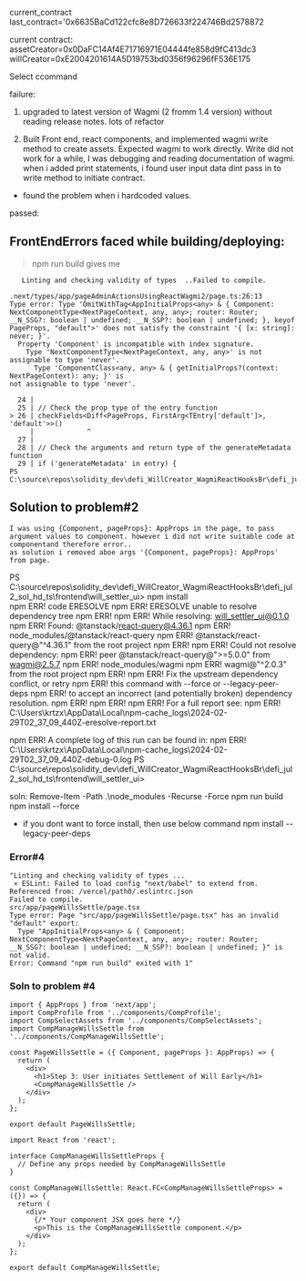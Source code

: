 current_contract
last_contract='0x6635BaCd122cfc8e8D726633f224746Bd2578872

current contract:
assetCreator=0x0DaFC14Af4E71716971E04444fe858d9fC413dc3
willCreator=0xE2004201614A5D19753bd0356f96296fF536E175

Select ccommand

failure:
 1. upgraded to latest version of Wagmi (2 fromm 1.4 version) without reading release notes. 
 lots of refactor

 2. Built Front end, react components, and implemented wagmi write method to create assets. Expected wagmi to work directly. Write did not work for a while, I was debugging and reading documentation of wagmi. 
 when i added print statements, i found user input data dint pass in to write method to initiate contract.
 - found the problem when i hardcoded values.




passed:


## FrontEndErrors faced while building/deploying:

>npm run build gives me

``` Linting and checking validity of types  . ⨯ ESLint: Failed to load config "next/babel" to extend from. Referenced from: C:\source\repos\solidity_dev\defi_WillCreator_WagmiReactHooksBr\defi_jul2_sol_hd_ts\frontend\will_settler_ui\.eslintrc.json
   Linting and checking validity of types  ..Failed to compile.

.next/types/app/pageAdminActionsUsingReactWagmi2/page.ts:26:13
Type error: Type 'OmitWithTag<AppInitialProps<any> & { Component: NextComponentType<NextPageContext, any, any>; router: Router; __N_SSG?: boolean | undefined; __N_SSP?: boolean | undefined; }, keyof PageProps, "default">' does not satisfy the constraint '{ [x: string]: never; }'.        
  Property 'Component' is incompatible with index signature.
    Type 'NextComponentType<NextPageContext, any, any>' is not assignable to type 'never'.      
      Type 'ComponentClass<any, any> & { getInitialProps?(context: NextPageContext): any; }' is 
not assignable to type 'never'.

  24 | 
  25 | // Check the prop type of the entry function
> 26 | checkFields<Diff<PageProps, FirstArg<TEntry['default']>, 'default'>>()
     |             ^
  27 | 
  28 | // Check the arguments and return type of the generateMetadata function
  29 | if ('generateMetadata' in entry) {
PS C:\source\repos\solidity_dev\defi_WillCreator_WagmiReactHooksBr\defi_jul2_sol_hd_ts\frontend\will_settler_ui>

```
## Solution to problem#2

```
I was using {Component, pageProps}: AppProps in the page, to pass argument values to component. however i did not write suitable code at componentand therefore error..
as solution i removed aboe args '{Component, pageProps}: AppProps' from page.
```
PS C:\source\repos\solidity_dev\defi_WillCreator_WagmiReactHooksBr\defi_jul2_sol_hd_ts\frontend\will_settler_ui> npm install    
npm ERR! code ERESOLVE
npm ERR! ERESOLVE unable to resolve dependency tree
npm ERR!
npm ERR! While resolving: will_settler_ui@0.1.0
npm ERR! Found: @tanstack/react-query@4.36.1
npm ERR! node_modules/@tanstack/react-query
npm ERR!   @tanstack/react-query@"^4.36.1" from the root project
npm ERR!
npm ERR! Could not resolve dependency:
npm ERR! peer @tanstack/react-query@">=5.0.0" from wagmi@2.5.7
npm ERR! node_modules/wagmi
npm ERR!   wagmi@"^2.0.3" from the root project
npm ERR!
npm ERR! Fix the upstream dependency conflict, or retry
npm ERR! this command with --force or --legacy-peer-deps
npm ERR! to accept an incorrect (and potentially broken) dependency resolution.
npm ERR!
npm ERR!
npm ERR! For a full report see:
npm ERR! C:\Users\krtzx\AppData\Local\npm-cache\_logs\2024-02-29T02_37_09_440Z-eresolve-report.txt     

npm ERR! A complete log of this run can be found in:
npm ERR!     C:\Users\krtzx\AppData\Local\npm-cache\_logs\2024-02-29T02_37_09_440Z-debug-0.log
PS C:\source\repos\solidity_dev\defi_WillCreator_WagmiReactHooksBr\defi_jul2_sol_hd_ts\frontend\will_settler_ui>

soln: 
Remove-Item -Path .\node_modules -Recurse -Force
npm run build
npm install --force
*  if you dont want to force install, then use below command
npm install --legacy-peer-deps



### Error#4

```
"Linting and checking validity of types ...
 ⨯ ESLint: Failed to load config "next/babel" to extend from. Referenced from: /vercel/path0/.eslintrc.json
Failed to compile.
src/app/pageWillsSettle/page.tsx
Type error: Page "src/app/pageWillsSettle/page.tsx" has an invalid "default" export:
  Type "AppInitialProps<any> & { Component: NextComponentType<NextPageContext, any, any>; router: Router; __N_SSG?: boolean | undefined; __N_SSP?: boolean | undefined; }" is not valid.
Error: Command "npm run build" exited with 1"
```
### Soln to problem #4

```
import { AppProps } from 'next/app';
import CompProfile from '../components/CompProfile';
import CompSelectAssets from '../components/CompSelectAssets';
import CompManageWillsSettle from '../components/CompManageWillsSettle';

const PageWillsSettle = ({ Component, pageProps }: AppProps) => {
  return (
    <div>
      <h1>Step 3: User initiates Settlement of Will Early</h1>  
      <CompManageWillsSettle />
    </div>
  );
};

export default PageWillsSettle;
```

```
import React from 'react';

interface CompManageWillsSettleProps {
  // Define any props needed by CompManageWillsSettle
}

const CompManageWillsSettle: React.FC<CompManageWillsSettleProps> = ({}) => {
  return (
    <div>
      {/* Your component JSX goes here */}
      <p>This is the CompManageWillsSettle component.</p>
    </div>
  );
};

export default CompManageWillsSettle;

```